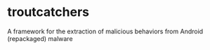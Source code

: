 # troutcatchers
A framework for the extraction of malicious behaviors from Android (repackaged) malware
